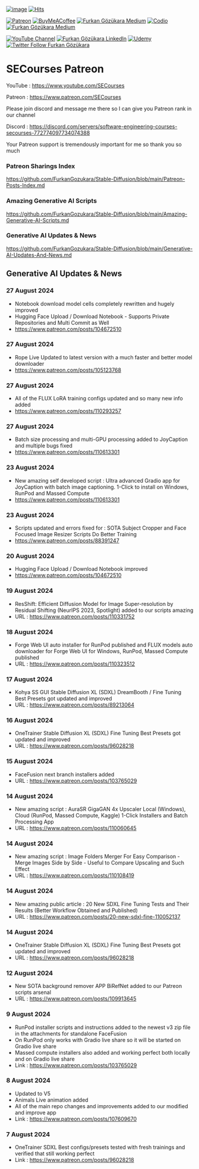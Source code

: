 [![image](https://img.shields.io/discord/772774097734074388?label=Discord&logo=discord)](https://discord.com/servers/software-engineering-courses-secourses-772774097734074388) [![Hits](https://hits.seeyoufarm.com/api/count/incr/badge.svg?url=https%3A%2F%2Fgithub.com%2FFurkanGozukara%2FStable-Diffusion%2Fblob%2Fmain%2FGenerative-AI-Updates-And-News.md&count_bg=%2379C83D&title_bg=%239E0F0F&icon=apachespark.svg&icon_color=%23E7E7E7&title=views&edge_flat=false)](https://hits.seeyoufarm.com) 

[![Patreon](https://img.shields.io/badge/Patreon-Support%20Me-F2EB0E?style=for-the-badge&logo=patreon)](https://www.patreon.com/SECourses) [![BuyMeACoffee](https://img.shields.io/badge/Buy%20Me%20a%20Coffee-ffdd00?style=for-the-badge&logo=buy-me-a-coffee&logoColor=black)](https://www.buymeacoffee.com/DrFurkan) [![Furkan Gözükara Medium](https://img.shields.io/badge/Medium-Follow%20Me-800080?style=for-the-badge&logo=medium&logoColor=white)](https://medium.com/@furkangozukara) [![Codio](https://img.shields.io/static/v1?style=for-the-badge&message=Articles&color=4574E0&logo=Codio&logoColor=FFFFFF&label=CivitAI)](https://civitai.com/user/SECourses/articles) [![Furkan Gözükara Medium](https://img.shields.io/badge/DeviantArt-Follow%20Me-990000?style=for-the-badge&logo=deviantart&logoColor=white)](https://www.deviantart.com/monstermmorpg)

[![YouTube Channel](https://img.shields.io/badge/YouTube-SECourses-C50C0C?style=for-the-badge&logo=youtube)](https://www.youtube.com/SECourses)  [![Furkan Gözükara LinkedIn](https://img.shields.io/badge/LinkedIn-Follow%20Me-0077B5?style=for-the-badge&logo=linkedin&logoColor=white)](https://www.linkedin.com/in/furkangozukara/)   [![Udemy](https://img.shields.io/static/v1?style=for-the-badge&message=Stable%20Diffusion%20Course&color=A435F0&logo=Udemy&logoColor=FFFFFF&label=Udemy)](https://www.udemy.com/course/stable-diffusion-dreambooth-lora-zero-to-hero/?referralCode=E327407C9BDF0CEA8156) [![Twitter Follow Furkan Gözükara](https://img.shields.io/badge/Twitter-Follow%20Me-1DA1F2?style=for-the-badge&logo=twitter&logoColor=white)](https://twitter.com/GozukaraFurkan)

# SECourses Patreon

YouTube : https://www.youtube.com/SECourses

Patreon : https://www.patreon.com/SECourses

Please join discord and message me there so I can give you Patreon rank in our channel

Discord : https://discord.com/servers/software-engineering-courses-secourses-772774097734074388

Your Patreon support is tremendously important for me so thank you so much

### Patreon Sharings Index

https://github.com/FurkanGozukara/Stable-Diffusion/blob/main/Patreon-Posts-Index.md

### Amazing Generative AI Scripts

https://github.com/FurkanGozukara/Stable-Diffusion/blob/main/Amazing-Generative-AI-Scripts.md

### Generative AI Updates & News

https://github.com/FurkanGozukara/Stable-Diffusion/blob/main/Generative-AI-Updates-And-News.md

## Generative AI Updates & News

### 27 August 2024

* Notebook download model cells completely rewritten and hugely improved
* Hugging Face Upload / Download Notebook - Supports Private Repositories and Multi Commit as Well
* https://www.patreon.com/posts/104672510

### 27 August 2024

* Rope Live Updated to latest version with a much faster and better model downloader
* https://www.patreon.com/posts/105123768

### 27 August 2024

* All of the FLUX LoRA training configs updated and so many new info added
* https://www.patreon.com/posts/110293257

### 27 August 2024

* Batch size processing and multi-GPU processing added to JoyCaption and multiple bugs fixed
* https://www.patreon.com/posts/110613301  

### 23 August 2024

* New amazing self developed script : Ultra advanced Gradio app for JoyCaption with batch image captioning. 1-Click to install on Windows, RunPod and Massed Compute
* https://www.patreon.com/posts/110613301

### 23 August 2024

* Scripts updated and errors fixed for : SOTA Subject Cropper and Face Focused Image Resizer Scripts Do Better Training
* https://www.patreon.com/posts/88391247

### 20 August 2024

* Hugging Face Upload / Download Notebook improved
* https://www.patreon.com/posts/104672510

### 19 August 2024

* ResShift: Efficient Diffusion Model for Image Super-resolution by Residual Shifting (NeurIPS 2023, Spotlight) added to our scripts amazing
* URL : https://www.patreon.com/posts/110331752

### 18 August 2024

* Forge Web UI auto installer for RunPod published and FLUX models auto downloader for Forge Web UI for Windows, RunPod, Massed Compute published
* URL : https://www.patreon.com/posts/110323512

### 17 August 2024

* Kohya SS GUI Stable Diffusion XL (SDXL) DreamBooth / Fine Tuning Best Presets got updated and improved
* URL : https://www.patreon.com/posts/89213064

### 16 August 2024

* OneTrainer Stable Diffusion XL (SDXL) Fine Tuning Best Presets got updated and improved
* URL : https://www.patreon.com/posts/96028218

### 15 August 2024

* FaceFusion next branch installers added
* URL : https://www.patreon.com/posts/103765029

### 14 August 2024

* New amazing script : AuraSR GigaGAN 4x Upscaler Local (Windows), Cloud (RunPod, Massed Compute, Kaggle) 1-Click Installers and Batch Processing App
* URL : https://www.patreon.com/posts/110060645

### 14 August 2024

* New amazing script : Image Folders Merger For Easy Comparison - Merge Images Side by Side - Useful to Compare Upscaling and Such Effect
* URL : https://www.patreon.com/posts/110108419

### 14 August 2024

* New amazing public article : 20 New SDXL Fine Tuning Tests and Their Results (Better Workflow Obtained and Published)
* URL : https://www.patreon.com/posts/20-new-sdxl-fine-110052137

### 14 August 2024

* OneTrainer Stable Diffusion XL (SDXL) Fine Tuning Best Presets got updated and improved
* URL : https://www.patreon.com/posts/96028218

### 12 August 2024

* New SOTA background remover APP BiRefNet added to our Patreon scripts arsenal
* URL : https://www.patreon.com/posts/109913645

### 9 August 2024

* RunPod installer scripts and instructions added to the newest v3 zip file in the attachments for standalone FaceFusion
* On RunPod only works with Gradio live share so it will be started on Gradio live share
* Massed compute installers also added and working perfect both locally and on Gradio live share
* Link : https://www.patreon.com/posts/103765029

### 8 August 2024

* Updated to V5
* Animals Live animation added
* All of the main repo changes and improvements added to our modified and improve app
* Link : https://www.patreon.com/posts/107609670

### 7 August 2024

* OneTrainer SDXL Best configs/presets tested with fresh trainings and verified that still working perfect
* Link : https://www.patreon.com/posts/96028218
